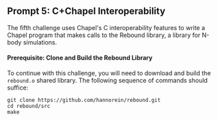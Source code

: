 ## Prompt 5: C+Chapel Interoperability

The fifth challenge uses Chapel's C interoperability features to write a Chapel program that makes calls to the Rebound library, a library for N-body simulations. 

#### Prerequisite: Clone and Build the Rebound Library

To continue with this challenge, you will need to download and build the `rebound.o` shared library. The following sequence of commands should suffice:
```
git clone https://github.com/hannorein/rebound.git
cd rebound/src
make
```

